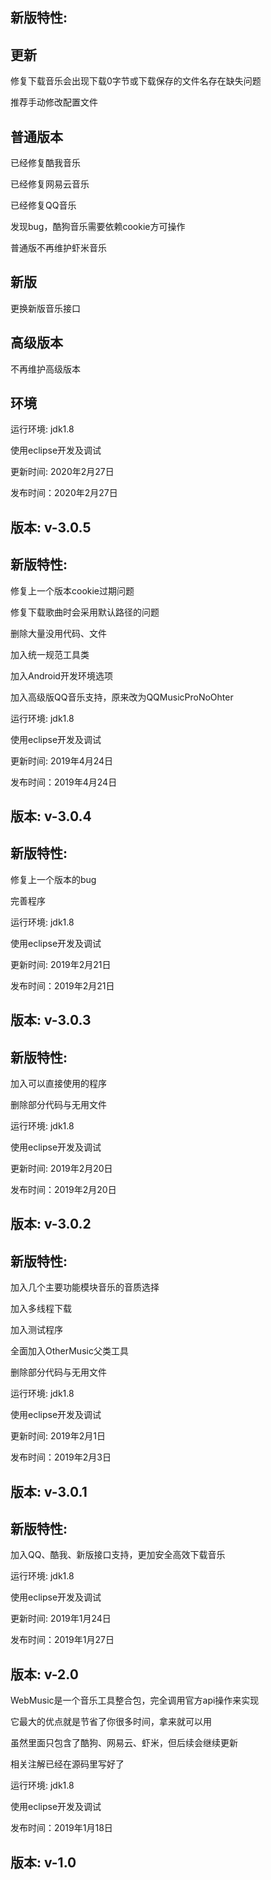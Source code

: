 新版特性:
-


更新
-
修复下载音乐会出现下载0字节或下载保存的文件名存在缺失问题

推荐手动修改配置文件


普通版本
-
已经修复酷我音乐

已经修复网易云音乐

已经修复QQ音乐

发现bug，酷狗音乐需要依赖cookie方可操作

普通版不再维护虾米音乐


新版
-
更换新版音乐接口


高级版本
-
不再维护高级版本


环境
-
运行环境:	jdk1.8

使用eclipse开发及调试

更新时间: 2020年2月27日

发布时间：2020年2月27日

版本: v-3.0.5
-


新版特性:
-
修复上一个版本cookie过期问题

修复下载歌曲时会采用默认路径的问题

删除大量没用代码、文件

加入统一规范工具类

加入Android开发环境选项

加入高级版QQ音乐支持，原来改为QQMusicProNoOhter

运行环境:	jdk1.8

使用eclipse开发及调试

更新时间: 2019年4月24日

发布时间：2019年4月24日

版本: v-3.0.4
-

新版特性:
-

修复上一个版本的bug

完善程序

运行环境:	jdk1.8

使用eclipse开发及调试

更新时间: 2019年2月21日

发布时间：2019年2月21日

版本: v-3.0.3
-
新版特性:
-
加入可以直接使用的程序

删除部分代码与无用文件

运行环境:	jdk1.8

使用eclipse开发及调试

更新时间: 2019年2月20日

发布时间：2019年2月20日

版本: v-3.0.2
-
新版特性:
-
加入几个主要功能模块音乐的音质选择

加入多线程下载

加入测试程序

全面加入OtherMusic父类工具

删除部分代码与无用文件

运行环境:	jdk1.8

使用eclipse开发及调试

更新时间: 2019年2月1日

发布时间：2019年2月3日

版本: v-3.0.1
-
新版特性:
-

加入QQ、酷我、新版接口支持，更加安全高效下载音乐

运行环境:	jdk1.8

使用eclipse开发及调试

更新时间: 2019年1月24日

发布时间：2019年1月27日

版本: v-2.0
-
WebMusic是一个音乐工具整合包，完全调用官方api操作来实现

它最大的优点就是节省了你很多时间，拿来就可以用

虽然里面只包含了酷狗、网易云、虾米，但后续会继续更新

相关注解已经在源码里写好了

运行环境:	jdk1.8

使用eclipse开发及调试

发布时间：2019年1月18日

版本: v-1.0
-
